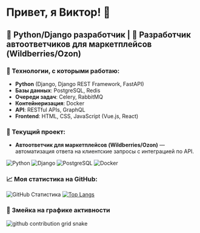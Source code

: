 # Привет, я Виктор! 👋

## 🐍 Python/Django разработчик | 🤖 Разработчик автоответчиков для маркетплейсов (Wildberries/Ozon)

### 🔧 Технологии, с которыми работаю:
- **Python** (Django, Django REST Framework, FastAPI)
- **Базы данных**: PostgreSQL, Redis
- **Очереди задач**: Celery, RabbitMQ
- **Контейнеризация**: Docker
- **API**: RESTful APIs, GraphQL
- **Frontend**: HTML, CSS, JavaScript (Vue.js, React)

### 🔭 Текущий проект:
- **Автоответчик для маркетплейсов (Wildberries/Ozon)** — автоматизация ответа на клиентские запросы с интеграцией по API.

![Python](https://img.shields.io/badge/Python-3.11-blue)
![Django](https://img.shields.io/badge/Django-5.1-green)
![PostgreSQL](https://img.shields.io/badge/PostgreSQL-14-blue)
![Docker](https://img.shields.io/badge/Docker-blue)

### 📈 Моя статистика на GitHub:
![GitHub Статистика](https://github-readme-stats.vercel.app/api?username=Lagbag&show_icons=true&theme=dark)
[![Top Langs](https://github-readme-stats.vercel.app/api/top-langs/?username=Lagbag&layout=compact&theme=vision-friendly-dark)](https://github.com/anuraghazra/github-readme-stats)

### 🐍 Змейка на графике активности
<picture>
  <source media="(prefers-color-scheme: dark)" srcset="https://raw.githubusercontent.com/Lagbag/Lagbag/output/github-snake-dark.svg" />
  <source media="(prefers-color-scheme: light)" srcset="https://raw.githubusercontent.com/Lagbag/Lagbag/output/github-snake.svg" />
  <img alt="github contribution grid snake" src="https://raw.githubusercontent.com/Lagbag/Lagbag/output/github-snake.svg" />
</picture>

